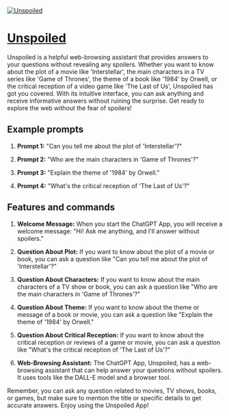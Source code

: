 [![Unspoiled](https://files.oaiusercontent.com/file-GmrIni1CzrJses5VBwdhNaFh?se=2123-10-17T22%3A57%3A48Z&sp=r&sv=2021-08-06&sr=b&rscc=max-age%3D31536000%2C%20immutable&rscd=attachment%3B%20filename%3Dea754b60-525d-4cde-8c71-f4292fe05fa3.png&sig=QDKsHepV7A3lOQV8OruILVvcr35AU0nTutSNVaj7Znk%3D)](https://chat.openai.com/g/g-1UQuOipn9-unspoiled)

# [Unspoiled](https://chat.openai.com/g/g-1UQuOipn9-unspoiled)

Unspoiled is a helpful web-browsing assistant that provides answers to your questions without revealing any spoilers. Whether you want to know about the plot of a movie like 'Interstellar', the main characters in a TV series like 'Game of Thrones', the theme of a book like '1984' by Orwell, or the critical reception of a video game like 'The Last of Us', Unspoiled has got you covered. With its intuitive interface, you can ask anything and receive informative answers without ruining the surprise. Get ready to explore the web without the fear of spoilers!

## Example prompts

1. **Prompt 1:** "Can you tell me about the plot of 'Interstellar'?"

2. **Prompt 2:** "Who are the main characters in 'Game of Thrones'?"

3. **Prompt 3:** "Explain the theme of '1984' by Orwell."

4. **Prompt 4:** "What's the critical reception of 'The Last of Us'?"

## Features and commands

1. **Welcome Message:** When you start the ChatGPT App, you will receive a welcome message: "Hi! Ask me anything, and I'll answer without spoilers."

2. **Question About Plot:** If you want to know about the plot of a movie or book, you can ask a question like "Can you tell me about the plot of 'Interstellar'?"

3. **Question About Characters:** If you want to know about the main characters of a TV show or book, you can ask a question like "Who are the main characters in 'Game of Thrones'?"

4. **Question About Theme:** If you want to know about the theme or message of a book or movie, you can ask a question like "Explain the theme of '1984' by Orwell."

5. **Question About Critical Reception:** If you want to know about the critical reception or reviews of a game or movie, you can ask a question like "What's the critical reception of 'The Last of Us'?"

6. **Web-Browsing Assistant:** The ChatGPT App, Unspoiled, has a web-browsing assistant that can help answer your questions without spoilers. It uses tools like the DALL-E model and a browser tool.

Remember, you can ask any question related to movies, TV shows, books, or games, but make sure to mention the title or specific details to get accurate answers. Enjoy using the Unspoiled App!